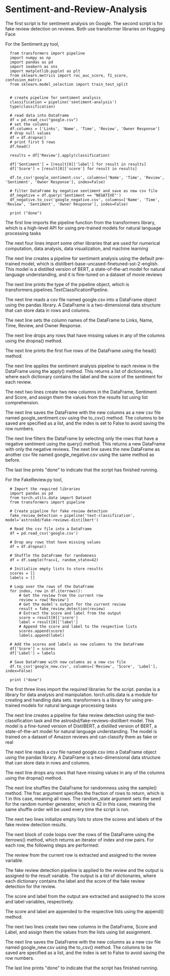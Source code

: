 # Sentiment-and-Review-Analysis
The first script is for sentiment analysis on Google. The second script is for fake review detection on reviews. Both use transformer libraries on Hugging Face

For the Sentiment.py tool, 

      from transformers import pipeline
      import numpy as np
      import pandas as pd
      import seaborn as sns
      import matplotlib.pyplot as plt
      from sklearn.metrics import roc_auc_score, f1_score, confusion_matrix
      from sklearn.model_selection import train_test_split


      # create pipeline for sentiment analysis
      classification = pipeline('sentiment-analysis')
      type(classification)

      # read data into DataFrame
      df = pd.read_csv("google.csv")
      # set the columns
      df.columns = ['Links', 'Name', 'Time', 'Review', 'Owner Response']
      # drop null values
      df = df.dropna()
      # print first 5 rows
      df.head()

      results = df['Review'].apply(classification)

      df['Sentiment'] = [result[0]['label'] for result in results]
      df['Score'] = [result[0]['score'] for result in results]

      df.to_csv('google_sentiment.csv', columns=['Name', 'Time', 'Review', 'Sentiment', 'Owner Response'], index=False)

      # filter DataFrame by negative sentiment and save as new csv file
      df_negative = df.query('Sentiment == "NEGATIVE"')
      df_negative.to_csv('google_negative.csv', columns=['Name', 'Time', 'Review', 'Sentiment', 'Owner Response'], index=False)

      print ("done")



The first line imports the pipeline function from the transformers library, which is a high-level API for using pre-trained models for natural language processing tasks

The next four lines import some other libraries that are used for numerical computation, data analysis, data visualization, and machine learning

The next line creates a pipeline for sentiment analysis using the default pre-trained model, which is distilbert-base-uncased-finetuned-sst-2-english. This model is a distilled version of BERT, a state-of-the-art model for natural language understanding, and it is fine-tuned on a dataset of movie reviews

The next line prints the type of the pipeline object, which is transformers.pipelines.TextClassificationPipeline.

The next line reads a csv file named google.csv into a DataFrame object using the pandas library. A DataFrame is a two-dimensional data structure that can store data in rows and columns.

The next line sets the column names of the DataFrame to Links, Name, Time, Review, and Owner Response.

The next line drops any rows that have missing values in any of the columns using the dropna() method.

The next line prints the first five rows of the DataFrame using the head() method.

The next line applies the sentiment analysis pipeline to each review in the DataFrame using the apply() method. This returns a list of dictionaries, where each dictionary contains the label and the score of the sentiment for each review.

The next two lines create two new columns in the DataFrame, Sentiment and Score, and assign them the values from the results list using list comprehension.

The next line saves the DataFrame with the new columns as a new csv file named google_sentiment.csv using the to_csv() method. The columns to be saved are specified as a list, and the index is set to False to avoid saving the row numbers.

The next line filters the DataFrame by selecting only the rows that have a negative sentiment using the query() method. This returns a new DataFrame with only the negative reviews.
The next line saves the new DataFrame as another csv file named google_negative.csv using the same method as before.

The last line prints "done" to indicate that the script has finished running.



For the FakeReview.py tool, 

      # Import the required libraries
      import pandas as pd
      from torch.utils.data import Dataset
      from transformers import pipeline

      # Create pipeline for fake review detection
      fake_review_detection = pipeline('text-classification', model='astrosbd/fake-reviews-distilbert')

      # Read the csv file into a DataFrame
      df = pd.read_csv('google.csv')

      # Drop any rows that have missing values
      df = df.dropna()

      # Shuffle the DataFrame for randomness
      df = df.sample(frac=1, random_state=42)

      # Initialize empty lists to store results
      scores = []
      labels = []

      # Loop over the rows of the DataFrame
      for index, row in df.iterrows():
          # Get the review from the current row
          review = row['Review']
          # Get the model's output for the current review
          result = fake_review_detection(review)
          # Extract the score and label from the output
          score = result[0]['score']
          label = result[0]['label']
          # Append the score and label to the respective lists
          scores.append(score)
          labels.append(label)

      # Add the scores and labels as new columns to the DataFrame
      df['Score'] = scores
      df['Label'] = labels

      # Save DataFrame with new columns as a new csv file
      df.to_csv('google_new.csv', columns=['Review', 'Score', 'Label'], index=False)

      print ("done")



The first three lines import the required libraries for the script. pandas is a library for data analysis and manipulation. torch.utils.data is a module for creating and handling data sets. transformers is a library for using pre-trained models for natural language processing tasks

The next line creates a pipeline for fake review detection using the text-classification task and the astrosbd/fake-reviews-distilbert model. This model is a fine-tuned version of DistilBERT, a distilled version of BERT, a state-of-the-art model for natural language understanding. The model is trained on a dataset of Amazon reviews and can classify them as fake or real

The next line reads a csv file named google.csv into a DataFrame object using the pandas library. A DataFrame is a two-dimensional data structure that can store data in rows and columns.

The next line drops any rows that have missing values in any of the columns using the dropna() method.

The next line shuffles the DataFrame for randomness using the sample() method. The frac argument specifies the fraction of rows to return, which is 1 in this case, meaning all rows. The random_state argument sets the seed for the random number generator, which is 42 in this case, meaning the same shuffle order will be used every time the script is run.

The next two lines initialize empty lists to store the scores and labels of the fake review detection results.

The next block of code loops over the rows of the DataFrame using the iterrows() method, which returns an iterator of index and row pairs. For each row, the following steps are performed:

   The review from the current row is extracted and assigned to the review variable.

   The fake review detection pipeline is applied to the review and the output is assigned to the result variable. The output is a list of dictionaries, where each dictionary contains the label and the score    of the fake review detection for the review.
   
   The score and label from the output are extracted and assigned to the score and label variables, respectively.
   
   The score and label are appended to the respective lists using the append() method.
   
The next two lines create two new columns in the DataFrame, Score and Label, and assign them the values from the lists using list assignment.

The next line saves the DataFrame with the new columns as a new csv file named google_new.csv using the to_csv() method. The columns to be saved are specified as a list, and the index is set to False to avoid saving the row numbers.

The last line prints "done" to indicate that the script has finished running.
